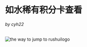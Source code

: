 <meta name="360-site-verification" content="07c5cb0762992101360b559dd1421dab" />  

# **如水稀有积分卡查看**

###### *by cyh22*
![the way to jump to rushuilogo](http://img.job10000.com/Logo/jiaoyu/9e367f9a-9fc0-4f1c-8d68-32ff003ad7a9.png)   


